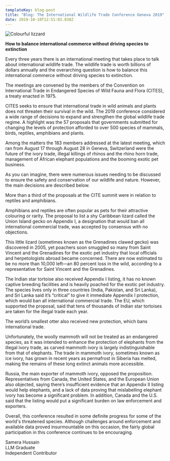 ```yaml
---
templateKey: blog-post
title: "Blog: The International Wildlife Trade Conference Geneva 2019"
date: 2019-10-10T12:51:03.038Z
---
```

![Colourful lizzard](/img/unnamed-3-.jpg "Blog: The International Wildlife Trade Conference Geneva 2019")

<!--StartFragment-->

**How to balance international commerce without driving species to extinction**

Every three years there is an international meeting that takes place to talk about international wildlife trade. The wildlife trade is worth billions of dollars annually and the overarching question is how to balance this international commerce without driving species to extinction.

The meetings are convened by the members of the Convention on International Trade in Endangered Species of Wild Fauna and Flora (CITES), a treaty enacted in 1975.

CITES seeks to ensure that international trade in wild animals and plants does not threaten their survival in the wild. The 2019 conference considered a wide range of decisions to expand and strengthen the global wildlife trade regime. A highlight was the 57 proposals that governments submitted for changing the levels of protection afforded to over 500 species of mammals, birds, reptiles, amphibians and plants.

Among the matters the 183 members addressed at the latest meeting, which ran from August 17 through August 28 in Geneva, Switzerland were the future of the ivory trade, illegal killings of rhinos and the rhino horn trade, management of African elephant populations and the booming exotic pet business.

As you can imagine, there were numerous issues needing to be discussed to ensure the safety and conservation of our wildlife and nature. However, the main decisions are described below.

More than a third of the proposals at the CITE summit were in relation to reptiles and amphibians.

Amphibians and reptiles are often popular as pets for their attractive colouring or rarity. The proposal to list a shy Caribbean lizard called the Union Island gecko on Appendix I, a designation that would ban all international commercial trade, was accepted by consensus with no objections.

This little lizard (sometimes known as the Grenadines clawed gecko) was discovered in 2005, yet poachers soon smuggled so many from Saint Vincent and the Grenadines for the exotic pet industry that local officials and herpetologists abroad became concerned. There are now estimated to be no more than 10,000 left—an 80 percent loss in the wild, according to a representative for Saint Vincent and the Grenadines.

The Indian star tortoise also received Appendix I listing, it has no known captive breeding facilities and is heavily poached for the exotic pet industry. The species lives only in three countries (India, Pakistan, and Sri Lanka), and Sri Lanka said it’s “critical” to give it immediate Appendix I protection, which would ban all international commercial trade. The EU, which supported the proposal, said that tens of thousands of Indian star tortoises are taken for the illegal trade each year.

The world’s smallest otter also received new protection, which bans international trade.

Unfortunately, the woolly mammoth will not be treated as an endangered species, as it was intended to enhance the protection of elephants from the illegal ivory trade, as carved mammoth ivory is largely indistinguishable from that of elephants. The trade in mammoth ivory, sometimes known as ice ivory, has grown in recent years as permafrost in Siberia has melted, making the remains of these long extinct animals more accessible.

Russia, the main exporter of mammoth ivory, opposed the proposition. Representatives from Canada, the United States, and the European Union also objected, saying there’s insufficient evidence that an Appendix II listing would help elephants, and a lack of data proving that mislabelling elephant ivory has become a significant problem. In addition, Canada and the U.S. said that the listing would put a significant burden on law enforcement and exporters.

Overall, this conference resulted in some definite progress for some of the world's threatened species. Although challenges around enforcement and available data proved insurmountable on this occasion, the fairly global participation in this conference continues to be encouraging.

Samera Hussain\
LLM Graduate\
Independent Contributor

<!--EndFragment-->
